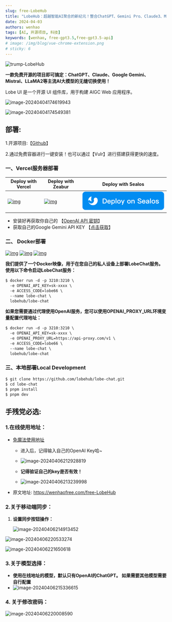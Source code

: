 ```yaml
---
slug: free-LobeHub
title: "LobeHub：超越智能AI聚合的新纪元！整合ChatGPT、Gemini Pro、Claude3、Mistral、LLaMA2等大模型，打开画图、联网、爬虫的全新可能性。"
date: 2024-04-03
authors: wenhao
tags: [AI, 开源项目, 科技]
keywords: [wenhao, free-gpt3.5,free-gpt3.5-api]
# image: /img/blog/vue-chrome-extension.png
# sticky: 6
---
```

![trump-LobeHub](https://cdn.wenhaofree.com/gh/wenhaofree/Image/blog/trump-LobeHub.jpeg)

<!-- truncate -->

**一款免费开源的项目即可搞定：ChatGPT、Claude、Google Gemini、Mistral、LLaMA2等主流AI大模型的无缝切换使用！**



Lobe UI 是一个开源 UI 组件库，用于构建 AIGC Web 应用程序。

![image-20240404174619943](https://cdn.wenhaofree.com/gh/wenhaofree/Image/blog/image-20240404174619943.png)

![image-20240404174549381](https://cdn.wenhaofree.com/gh/wenhaofree/Image/blog/image-20240404174549381.png)



## 部署:

1.开源项目:【[Github](https://github.com/lobehub/lobe-chat)】

2.通过免费容器进行一键安装！也可以通过【Vulr】进行搭建获得更快的速度。



### 一、Vercel服务器部署



| Deploy with Vercel                                           | Deploy with Zeabur                                           | Deploy with Sealos                                           |
| ------------------------------------------------------------ | ------------------------------------------------------------ | ------------------------------------------------------------ |
| [![img](https://camo.githubusercontent.com/0d115430c1db17132964386282927e5e313543c7d868fc06bc9a7c65d7ec974e/68747470733a2f2f76657263656c2e636f6d2f627574746f6e)](https://vercel.com/new/clone?repository-url=https%3A%2F%2Fgithub.com%2Flobehub%2Flobe-chat&env=OPENAI_API_KEY,ACCESS_CODE&envDescription=) | [![img](https://camo.githubusercontent.com/7bbd819d76b4e67c04fe4d8a0d9cc7220e691f3d2177f6e54f84689ba380184e/68747470733a2f2f7a65616275722e636f6d2f627574746f6e2e737667)](https://zeabur.com/templates/VZGGTI) | [![img](https://raw.githubusercontent.com/labring-actions/templates/main/Deploy-on-Sealos.svg)](https://cloud.sealos.io/?openapp=system-template%3FtemplateName%3Dlobe-chat) |

- 安装好再获取你自己的 【[OpenAI API 密钥](https://platform.openai.com/api-keys)】
- 获取自己的Google Gemini API KEY 【[点击获取](https://aistudio.google.com/app/apikey)】



### 二、 Docker部署

[![img](https://camo.githubusercontent.com/7c3bafcf2ea6d169ec34d2f735ef84b8c7ea1451402c4f41f701294b5a330efb/68747470733a2f2f696d672e736869656c64732e696f2f646f636b65722f762f6c6f62656875622f6c6f62652d636861743f636f6c6f723d333639656666266c6162656c3d646f636b6572266c6162656c436f6c6f723d626c61636b266c6f676f3d646f636b6572266c6f676f436f6c6f723d7768697465267374796c653d666c61742d737175617265)](https://hub.docker.com/r/lobehub/lobe-chat) [![img](https://camo.githubusercontent.com/38d94b4b90467a5ffa59fa01b9a9fcd627e667da0a119afa3c7009f5c425e33e/68747470733a2f2f696d672e736869656c64732e696f2f646f636b65722f696d6167652d73697a652f6c6f62656875622f6c6f62652d636861743f636f6c6f723d333639656666266c6162656c436f6c6f723d626c61636b267374796c653d666c61742d737175617265)](https://hub.docker.com/r/lobehub/lobe-chat) [![img](https://camo.githubusercontent.com/0ab5339b42d77f1a9a4eb290cb7ce32e61a0fbf805a7a6488db12b4bee42effa/68747470733a2f2f696d672e736869656c64732e696f2f646f636b65722f70756c6c732f6c6f62656875622f6c6f62652d636861743f636f6c6f723d343563633131266c6162656c436f6c6f723d626c61636b267374796c653d666c61742d737175617265)](https://hub.docker.com/r/lobehub/lobe-chat)

**我们提供了一个Docker映像，用于在您自己的私人设备上部署LobeChat服务。使用以下命令启动LobeChat服务：**

```
$ docker run -d -p 3210:3210 \
  -e OPENAI_API_KEY=sk-xxxx \
  -e ACCESS_CODE=lobe66 \
  --name lobe-chat \
  lobehub/lobe-chat
```



**如果您需要通过代理使用OpenAI服务，您可以使用OPENAI_PROXY_URL环境变量配置代理地址：**

```
$ docker run -d -p 3210:3210 \
  -e OPENAI_API_KEY=sk-xxxx \
  -e OPENAI_PROXY_URL=https://api-proxy.com/v1 \
  -e ACCESS_CODE=lobe66 \
  --name lobe-chat \
  lobehub/lobe-chat
```



### 三、本地部署Local Development

```
$ git clone https://github.com/lobehub/lobe-chat.git
$ cd lobe-chat
$ pnpm install
$ pnpm dev
```


## 手残党必选:
### 1.在线使用地址：

- [免魔法使用地址](https://lobe-chat.wenhaofree.com/welcome)
  - 进入后，记得输入自己的OpenAI Key哈~
  - ![image-20240406212928819](https://cdn.wenhaofree.com/gh/wenhaofree/Image/blog/image-20240406212928819.png)


  - **记得验证自己的key是否有效！**
  - ![image-20240406213239998](https://cdn.wenhaofree.com/gh/wenhaofree/Image/blog/image-20240406213239998.png)


- 原文地址: https://wenhaofree.com/free-LobeHub



### 2.关于移动端同步：

1. **设置同步按钮操作：**

   ![image-20240406214913452](https://cdn.wenhaofree.com/gh/wenhaofree/Image/blog/image-20240406214913452.png)

![image-20240406220533274](https://cdn.wenhaofree.com/gh/wenhaofree/Image/blog/image-20240406220533274.png)

![image-20240406221650618](https://cdn.wenhaofree.com/gh/wenhaofree/Image/blog/image-20240406221650618.png)

### 3.关于模型选择：

- **使用在线地址的模型，默认只有OpenAI的ChatGPT。 如果需要其他模型需要自行配置**
- ![image-20240406215336615](https://cdn.wenhaofree.com/gh/wenhaofree/Image/blog/image-20240406215336615.png)



### 4. 关于修改密码：

![image-20240406220008590](https://cdn.wenhaofree.com/gh/wenhaofree/Image/blog/image-20240406220008590.png)
